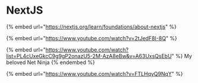 # NextJS

{% embed url="https://nextjs.org/learn/foundations/about-nextjs" %}

{% embed url="https://www.youtube.com/watch?v=2tJedF8I-8Q" %}

{% embed url="https://www.youtube.com/watch?list=PL4cUxeGkcC9g9gP2onazU5-2M-AzA8eBw&v=A63UxsQsEbU" %}
My beloved Net Ninja
{% endembed %}

{% embed url="https://www.youtube.com/watch?v=FTLHqyQ9NqY" %}

